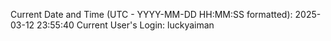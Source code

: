 Current Date and Time (UTC - YYYY-MM-DD HH:MM:SS formatted): 2025-03-12 23:55:40
Current User's Login: luckyaiman
